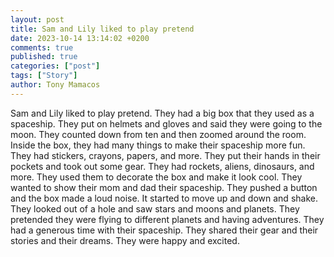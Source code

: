 ```yaml
---
layout: post
title: Sam and Lily liked to play pretend
date: 2023-10-14 13:14:02 +0200
comments: true
published: true
categories: ["post"]
tags: ["Story"]
author: Tony Mamacos
---
```

Sam and Lily liked to play pretend. They had a big box that they used as a spaceship. They put on helmets and gloves and said they were going to the moon. They counted down from ten and then zoomed around the room.
Inside the box, they had many things to make their spaceship more fun. They had stickers, crayons, papers, and more. They put their hands in their pockets and took out some gear. They had rockets, aliens, dinosaurs, and more. They used them to decorate the box and make it look cool.
They wanted to show their mom and dad their spaceship. They pushed a button and the box made a loud noise. It started to move up and down and shake. They looked out of a hole and saw stars and moons and planets. They pretended they were flying to different planets and having adventures. They had a generous time with their spaceship. They shared their gear and their stories and their dreams. They were happy and excited.

